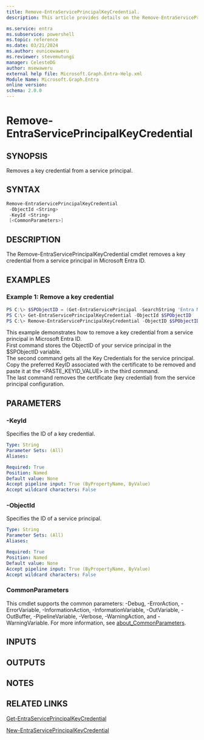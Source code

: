 ```yaml
---
title: Remove-EntraServicePrincipalKeyCredential.
description: This article provides details on the Remove-EntraServicePrincipalKeyCredential command.

ms.service: entra
ms.subservice: powershell
ms.topic: reference
ms.date: 03/21/2024
ms.author: eunicewaweru
ms.reviewer: stevemutungi
manager: CelesteDG
author: msewaweru
external help file: Microsoft.Graph.Entra-Help.xml
Module Name: Microsoft.Graph.Entra
online version:
schema: 2.0.0
---
```


# Remove-EntraServicePrincipalKeyCredential

## SYNOPSIS
Removes a key credential from a service principal.

## SYNTAX

```powershell
Remove-EntraServicePrincipalKeyCredential 
 -ObjectId <String> 
 -KeyId <String>
 [<CommonParameters>]
```

## DESCRIPTION
The Remove-EntraServicePrincipalKeyCredential cmdlet removes a key credential from a service principal in Microsoft Entra ID.

## EXAMPLES

### Example 1: Remove a key credential
```powershell
PS C:\> $SPObjectID = (Get-EntraServicePrincipal -SearchString 'Entra Multi-Factor Auth Client').ObjectID
PS C:\> Get-EntraServicePrincipalKeyCredential -ObjectId $SPObjectID
PS C:\> Remove-EntraServicePrincipalKeyCredential -ObjectID $SPObjectID -KeyId <PASTE_KEYID_VALUE>
```

This example demonstrates how to remove a key credential from a service principal in Microsoft Entra ID.    
First command stores the ObjectID of your service principal in the $SPObjectID variable.    
The second command gets all the Key Credentials for the service principal. Copy the preferred KeyID associated with the certificate to be removed and paste it at the <PASTE_KEYID_VALUE> in the third command.      
The last command removes the certificate (key credential) from the service principal configuration.

## PARAMETERS

### -KeyId
Specifies the ID of a key credential.

```yaml
Type: String
Parameter Sets: (All)
Aliases:

Required: True
Position: Named
Default value: None
Accept pipeline input: True (ByPropertyName, ByValue)
Accept wildcard characters: False
```

### -ObjectId
Specifies the ID of a service principal.

```yaml
Type: String
Parameter Sets: (All)
Aliases:

Required: True
Position: Named
Default value: None
Accept pipeline input: True (ByPropertyName, ByValue)
Accept wildcard characters: False
```

### CommonParameters
This cmdlet supports the common parameters: -Debug, -ErrorAction, -ErrorVariable, -InformationAction, -InformationVariable, -OutVariable, -OutBuffer, -PipelineVariable, -Verbose, -WarningAction, and -WarningVariable. For more information, see [about_CommonParameters](https://go.microsoft.com/fwlink/?LinkID=113216).

## INPUTS

## OUTPUTS

## NOTES

## RELATED LINKS

[Get-EntraServicePrincipalKeyCredential](Get-EntraServicePrincipalKeyCredential.md)

[New-EntraServicePrincipalKeyCredential](New-EntraServicePrincipalKeyCredential.md)

